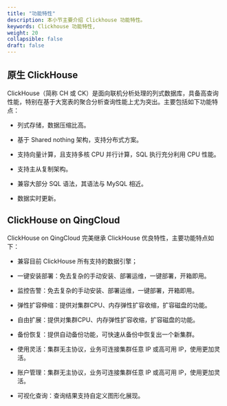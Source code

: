 ```yaml
---
title: "功能特性"
description: 本小节主要介绍 Clickhouse 功能特性。 
keywords: Clickhouse 功能特性,
weight: 20
collapsible: false
draft: false
---
```


## 原生 ClickHouse

ClickHouse（简称 CH 或 CK）是面向联机分析处理的列式数据库，具备高查询性能，特别在基于大宽表的聚合分析查询性能上尤为突出。主要包括如下功能特点：

- 列式存储，数据压缩比高。

- 基于 Shared nothing 架构，支持分布式方案。

- 支持向量计算，且支持多核 CPU 并行计算，SQL 执行充分利用 CPU 性能。

- 支持主从复制架构。

- 兼容大部分 SQL 语法，其语法与 MySQL 相近。

- 数据实时更新。

## ClickHouse on QingCloud

ClickHouse on QingCloud 完美继承 ClickHouse 优良特性，主要功能特点如下：

- 兼容目前 ClickHouse 所有支持的数据引擎；

- 一键安装部署：免去复杂的手动安装、部署运维，一键部署，开箱即用。

- 监控告警：免去复杂的手动安装、部署运维，一键部署，开箱即用。

- 弹性扩容伸缩：提供对集群CPU、内存弹性扩容收缩，扩容磁盘的功能。

- 自由扩展：提供对集群CPU、内存弹性扩容收缩，扩容磁盘的功能。

- 备份恢复：提供自动备份功能，可快速从备份中恢复出一个新集群。

- 使用灵活：集群无主协议，业务可连接集群任意 IP 或高可用 IP，使用更加灵活。

- 账户管理：集群无主协议，业务可连接集群任意 IP 或高可用 IP，使用更加灵活。

- 可视化查询：查询结果支持自定义图形化展现。
